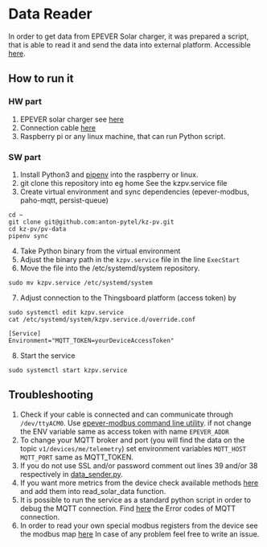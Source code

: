 # Data Reader

In order to get data from EPEVER Solar charger, it was prepared a 
script, that is able to read it and send the data into external platform.
Accessible [here](https://sense.camp/dashboard/dab20c20-6146-11ed-968b-252832edc0fa?publicId=a67eb480-6146-11ed-968b-252832edc0fa).

## How to run it

### HW part 
1. EPEVER solar charger see [here](https://ecoprodukt.sk/p/18274)
2. Connection cable [here](https://ecoprodukt.sk/p/67006-epsolar-usb-komunikacny-kabel-rs485-150u-8408) 
3. Raspberry pi or any linux machine, that can run Python script.

### SW part
1. Install Python3 and [pipenv](https://pypi.org/project/pipenv/) into the raspberry or linux. 
2. git clone this repository into eg home See the kzpv.service file
3. Create virtual environment and sync dependencies (epever-modbus, paho-mqtt, persist-queue)
```
cd ~
git clone git@github.com:anton-pytel/kz-pv.git
cd kz-pv/pv-data
pipenv sync
```
4. Take Python binary from the virtual environment
5. Adjust the binary path in the `kzpv.service` file in the line `ExecStart`
6. Move the file into the /etc/systemd/system repository.
```
sudo mv kzpv.service /etc/systemd/system
```
7. Adjust connection to the Thingsboard platform (access token) by
```
sudo systemctl edit kzpv.service
cat /etc/systemd/system/kzpv.service.d/override.conf

[Service]
Environment="MQTT_TOKEN=yourDeviceAccessToken"

```
8. Start the service
```
sudo systemctl start kzpv.service
```


## Troubleshooting

1. Check if your cable is connected and can communicate through  `/dev/ttyACM0`. 
  Use [epever-modbus command line utility](https://pypi.org/project/epevermodbus/). if not
  change the ENV variable same as access token with name `EPEVER_ADDR`
2. To change your MQTT broker and port (you will find the data on the topic
  `v1/devices/me/telemetry`) set environment variables `MQTT_HOST` `MQTT_PORT` same as MQTT_TOKEN.
3. If you do not use SSL and/or password comment out lines 39 and/or 38 respectively in [data_sender.py](data_sender.py). 
4. If you want more metrics from the device check available methods [here](https://github.com/rosswarren/epevermodbus/blob/main/epevermodbus/driver.py)
  and add them into read_solar_data function.
5. It is possible to run the service as a standard python script in order to debug the MQTT connection.
  Find [here](https://github.com/eclipse/paho.mqtt.python/blob/master/src/paho/mqtt/client.py#L157) the 
  Error codes of MQTT connection.
6. In order to read your own special modbus registers from the device see the modbus map 
   [here](https://www.aggsoft.com/serial-data-logger/tutorials/modbus-data-logging/epever-b-series.htm)
In case of any problem feel free to write an issue.

